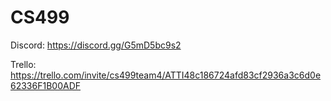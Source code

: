 # CS499

Discord: https://discord.gg/G5mD5bc9s2

Trello: https://trello.com/invite/cs499team4/ATTI48c186724afd83cf2936a3c6d0e62336F1B00ADF

